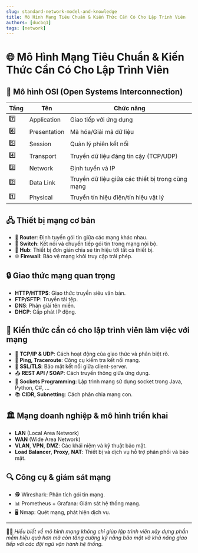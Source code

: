 ```yaml
---
slug: standard-network-model-and-knowledge
title: Mô Hình Mạng Tiêu Chuẩn & Kiến Thức Cần Có Cho Lập Trình Viên
authors: [ducbq1]
tags: [network]
---
```

# 🌐 Mô Hình Mạng Tiêu Chuẩn & Kiến Thức Cần Có Cho Lập Trình Viên


<!-- truncate -->


## 🧱 Mô hình OSI (Open Systems Interconnection)

| Tầng | Tên         | Chức năng                                               |
| ----- | ------------ | --------------------------------------------------------- |
| 7️⃣ | Application  | Giao tiếp với ứng dụng                                |
| 6️⃣ | Presentation | Mã hóa/Giải mã dữ liệu                              |
| 5️⃣ | Session      | Quản lý phiên kết nối                                |
| 4️⃣ | Transport    | Truyền dữ liệu đáng tin cậy (TCP/UDP)               |
| 3️⃣ | Network      | Định tuyến và IP                                      |
| 2️⃣ | Data Link    | Truyền dữ liệu giữa các thiết bị trong cùng mạng |
| 1️⃣ | Physical     | Truyền tín hiệu điện/tín hiệu vật lý             |

## 🖧 Thiết bị mạng cơ bản

- 📶 **Router**: Định tuyến gói tin giữa các mạng khác nhau.
- 🔁 **Switch**: Kết nối và chuyển tiếp gói tin trong mạng nội bộ.
- 🔌 **Hub**: Thiết bị đơn giản chia sẻ tín hiệu tới tất cả thiết bị.
- 🌐 **Firewall**: Bảo vệ mạng khỏi truy cập trái phép.

## 🔒 Giao thức mạng quan trọng

- **HTTP/HTTPS**: Giao thức truyền siêu văn bản.
- **FTP/SFTP**: Truyền tải tệp.
- **DNS**: Phân giải tên miền.
- **DHCP**: Cấp phát IP động.

## 🧠 Kiến thức cần có cho lập trình viên làm việc với mạng

- 📡 **TCP/IP & UDP**: Cách hoạt động của giao thức và phân biệt rõ.
- 🧪 **Ping, Traceroute**: Công cụ kiểm tra kết nối mạng.
- 🔐 **SSL/TLS**: Bảo mật kết nối giữa client-server.
- 📤 **REST API / SOAP**: Cách truyền thông giữa ứng dụng.
- 🧰 **Sockets Programming**: Lập trình mạng sử dụng socket trong Java, Python, C#, ...
- 📚 **CIDR, Subnetting**: Cách phân chia mạng con.

## 🏛️ Mạng doanh nghiệp & mô hình triển khai

- **LAN** (Local Area Network)
- **WAN** (Wide Area Network)
- **VLAN**, **VPN**, **DMZ**: Các khái niệm và kỹ thuật bảo mật.
- **Load Balancer**, **Proxy**, **NAT**: Thiết bị và dịch vụ hỗ trợ phân phối và bảo mật.

## 🔍 Công cụ & giám sát mạng

- 🕵️ Wireshark: Phân tích gói tin mạng.
- 📊 Prometheus + Grafana: Giám sát hệ thống mạng.
- 🖥️ Nmap: Quét mạng, phát hiện dịch vụ.

---

🧑‍💻 *Hiểu biết về mô hình mạng không chỉ giúp lập trình viên xây dựng phần mềm hiệu quả hơn mà còn tăng cường kỹ năng bảo mật và khả năng giao tiếp với các đội ngũ vận hành hệ thống.*
